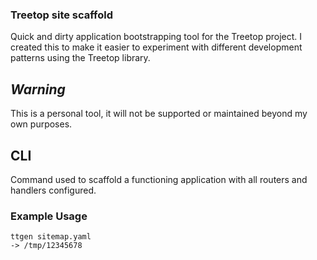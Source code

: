 
### Treetop site scaffold

Quick and dirty application bootstrapping tool for the Treetop project.
I created this to make it easier to experiment with different development patterns using the Treetop library.

## _Warning_

This is a personal tool, it will not be supported or maintained beyond my own purposes.

## CLI

Command used to scaffold a functioning application with all routers and handlers configured.

### Example Usage

    ttgen sitemap.yaml
    -> /tmp/12345678

